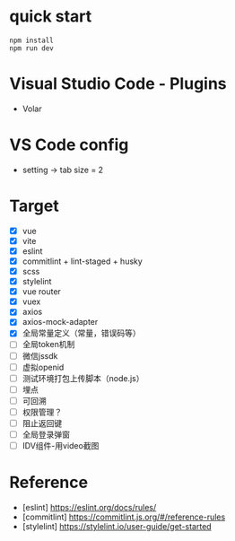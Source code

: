 # quick start
```
npm install 
npm run dev
```

# Visual Studio Code - Plugins
- Volar

# VS Code config
- setting -> tab size = 2

# Target
- [x] vue
- [x] vite
- [x] eslint
- [x] commitlint + lint-staged + husky
- [x] scss
- [x] stylelint
- [x] vue router
- [x] vuex
- [x] axios
- [x] axios-mock-adapter
- [x] 全局常量定义（常量，错误码等）
- [ ] 全局token机制
- [ ] 微信jssdk
- [ ] 虚拟openid
- [ ] 测试环境打包上传脚本（node.js）
- [ ] 埋点
- [ ] 可回溯
- [ ] 权限管理？
- [ ] 阻止返回键
- [ ] 全局登录弹窗
- [ ] IDV组件-用video截图

# Reference

- [eslint] https://eslint.org/docs/rules/
- [commitlint] https://commitlint.js.org/#/reference-rules
- [stylelint] https://stylelint.io/user-guide/get-started
